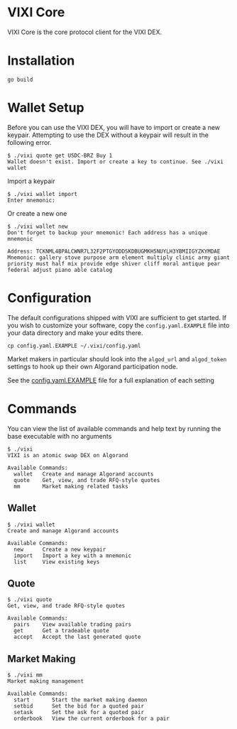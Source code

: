 # VIXI Core

VIXI Core is the core protocol client for the VIXI DEX. 

# Installation

```
go build
```

# Wallet Setup

Before you can use the VIXI DEX, you will have to import or create a new keypair. 
Attempting to use the DEX without a keypair will result in the following error.

```
$ ./vixi quote get USDC-BRZ Buy 1
Wallet doesn't exist. Import or create a key to continue. See ./vixi wallet
```

Import a keypair

```
$ ./vixi wallet import
Enter mnemonic: 
```

Or create a new one

```
$ ./vixi wallet new
Don't forget to backup your mnemonic! Each address has a unique mnemonic

Address: TCKNML4BPALCWNR7L32F2PTGYODDSKDBUGMKH5NUYLH3YBMIIGYZKYMDAE
Mnemonic: gallery stove purpose arm element multiply clinic army giant priority must half mix provide edge shiver cliff moral antique pear federal adjust piano able catalog
```

# Configuration

The default configurations shipped with VIXI are sufficient to get started. 
If you wish to customize your software, copy the `config.yaml.EXAMPLE` file into your data directory and make your edits there. 

```
cp config.yaml.EXAMPLE ~/.vixi/config.yaml
```

Market makers in particular should look into the `algod_url` and `algod_token` settings to hook up their own Algorand participation node.

See the [config.yaml.EXAMPLE](config.yaml.EXAMPLE) file for a full explanation of each setting

# Commands

You can view the list of available commands and help text by running the base executable with no arguments

```
$ ./vixi
VIXI is an atomic swap DEX on Algorand

Available Commands:
  wallet   Create and manage Algorand accounts
  quote    Get, view, and trade RFQ-style quotes
  mm       Market making related tasks
```

## Wallet

```
$ ./vixi wallet
Create and manage Algorand accounts

Available Commands:
  new      Create a new keypair
  import   Import a key with a mnemonic
  list     View existing keys
```

## Quote

```
$ ./vixi quote
Get, view, and trade RFQ-style quotes

Available Commands:
  pairs    View available trading pairs
  get      Get a tradeable quote
  accept   Accept the last generated quote
```

## Market Making

```
$ ./vixi mm
Market making management

Available Commands:
  start       Start the market making daemon
  setbid      Set the bid for a quoted pair
  setask      Set the ask for a quoted pair
  orderbook   View the current orderbook for a pair
```
